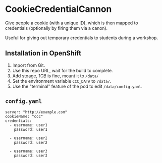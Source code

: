 # CookieCredentialCannon

Give people a cookie (with a unique ID), which is then mapped to credentials (optionally by firing them via a canon).

Useful for giving out temporary credentials to students during a workshop.

## Installation in OpenShift

1. Import from Git.
2. Use this repo URL, wait for the build to complete.
3. Add stoage, 1GB is fine, mount it to `/data/`
4. Set the environment variable `CCC_DATA` to `/data/`.
6. Use the "terminal" feature of the pod to edit `/data/config.yaml`.

## `config.yaml`

```
server: "http://example.com"
cookieName: "ccc"
credentials:
  - username: user1
    password: user1

  - username: user2
    password: user2

  - username: user3
    password: user3
```
